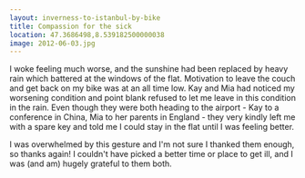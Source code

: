 ```yaml
---
layout: inverness-to-istanbul-by-bike
title: Compassion for the sick
location: 47.3686498,8.539182500000038
image: 2012-06-03.jpg
---
```

I woke feeling much worse, and the sunshine had been replaced by heavy rain which battered at the windows of the flat. Motivation to leave the couch and get back on my bike was at an all time low. Kay and Mia had noticed my worsening condition and point blank refused to let me leave in this condition in the rain. Even though they were both heading to the airport - Kay to a conference in China, Mia to her parents in England - they very kindly left me with a spare key and told me I could stay in the flat until I was feeling better.

I was overwhelmed by this gesture and I'm not sure I thanked them enough, so thanks again! I couldn't have picked a better time or place to get ill, and I was (and am) hugely grateful to them both.